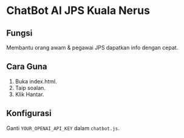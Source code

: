 
# ChatBot AI JPS Kuala Nerus

## Fungsi
Membantu orang awam & pegawai JPS dapatkan info dengan cepat.

## Cara Guna
1. Buka index.html.
2. Taip soalan.
3. Klik Hantar.

## Konfigurasi
Ganti `YOUR_OPENAI_API_KEY` dalam `chatbot.js`.
